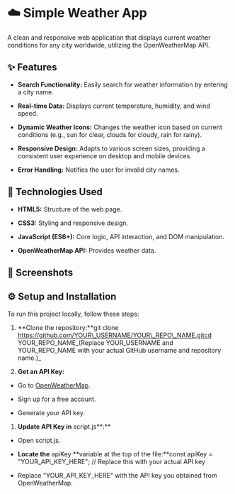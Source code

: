 **☁️ Simple Weather App**
=========================

A clean and responsive web application that displays current weather conditions for any city worldwide, utilizing the OpenWeatherMap API.

**✨ Features**
--------------

*   **Search Functionality:** Easily search for weather information by entering a city name.
    
*   **Real-time Data:** Displays current temperature, humidity, and wind speed.
    
*   **Dynamic Weather Icons:** Changes the weather icon based on current conditions (e.g., sun for clear, clouds for cloudy, rain for rainy).
    
*   **Responsive Design:** Adapts to various screen sizes, providing a consistent user experience on desktop and mobile devices.
    
*   **Error Handling:** Notifies the user for invalid city names.
    

**🚀 Technologies Used**
------------------------

*   **HTML5:** Structure of the web page.
    
*   **CSS3:** Styling and responsive design.
    
*   **JavaScript (ES6+):** Core logic, API interaction, and DOM manipulation.
    
*   **OpenWeatherMap API:** Provides weather data.
    

**📸 Screenshots**
------------------

**⚙️ Setup and Installation**
-----------------------------

To run this project locally, follow these steps:

1.  **Clone the repository:**git clone https://github.com/YOUR\_USERNAME/YOUR\_REPO\_NAME.gitcd YOUR\_REPO\_NAME_(Replace YOUR\_USERNAME and YOUR\_REPO\_NAME with your actual GitHub username and repository name.)_
    
2.  **Get an API Key:**
    

*   Go to [OpenWeatherMap](https://openweathermap.org/api).
    
*   Sign up for a free account.
    
*   Generate your API key.
    

1.  **Update API Key in** script.js**:**
    

*   Open script.js.
    
*   **Locate the** apiKey **variable at the top of the file:**const apiKey = "YOUR\_API\_KEY\_HERE"; // Replace this with your actual API key
    
*   Replace "YOUR\_API\_KEY\_HERE" with the API key you obtained from OpenWeatherMap.
    

